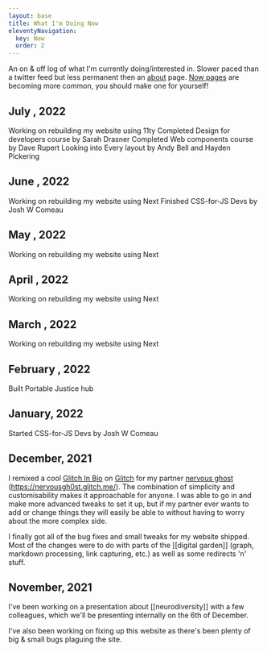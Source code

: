 ```yaml
---
layout: base
title: What I'm Doing Now
eleventyNavigation:
  key: Now
  order: 2
---
```


An on & off log of what I'm currently doing/interested in. Slower paced than a twitter feed but less permanent then an [about](/#about) page.
[Now pages](https://nownownow.com/about) are becoming more common, you should make one for yourself!

## July , 2022
Working on rebuilding my website using 11ty
Completed Design for developers course by Sarah Drasner
Completed Web components course by Dave Rupert
Looking into Every layout by Andy Bell and Hayden Pickering

## June , 2022
Working on rebuilding my website using Next
Finished CSS-for-JS Devs by Josh W Comeau

## May , 2022

Working on rebuilding my website using Next

## April , 2022

Working on rebuilding my website using Next

## March , 2022

Working on rebuilding my website using Next

## February , 2022

Built Portable Justice hub

## January, 2022

Started CSS-for-JS Devs by Josh W Comeau

## December, 2021

I remixed a cool [Glitch In Bio](https://glitch.com/glitch-in-bio) on [Glitch](https://glitch.com/) for my partner [nervous ghost](https://twitter.com/nervousgh0st) (https://nervousgh0st.glitch.me/). The combination of simplicity and customisability makes it approachable for anyone. I was able to go in and make more advanced tweaks to set it up, but if my partner ever wants to add or change things they will easily be able to without having to worry about the more complex side.

I finally got all of the bug fixes and small tweaks for my website shipped. Most of the changes were to do with parts of the [[digital garden]] (graph, markdown processing, link capturing, etc.) as well as some redirects 'n' stuff.

## November, 2021

I've been working on a presentation about [[neurodiversity]] with a few colleagues, which we'll be presenting internally on the 6th of December.

I've also been working on fixing up this website as there's been plenty of big & small bugs plaguing the site.
